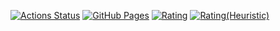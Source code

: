 [![Actions Status](https://github.com/Yokota-rm-is/comp-library/workflows/verify/badge.svg)](https://github.com/Yokota-rm-is/comp-library/actions) 
[![GitHub Pages](https://img.shields.io/static/v1?label=GitHub+Pages&message=+&color=brightgreen&logo=github)](https://Yokota-rm-is.github.io/comp-library/) 
[![Rating](https://badgen.org/img/atcoder/yoko_/rating/algorithm?style=flat)](https://atcoder.jp/users/yoko_?contestType=algo)
[![Rating(Heuristic)](https://badgen.org/img/atcoder/yoko_/rating/heuristic?style=flat)](https://atcoder.jp/users/yoko_?contestType=heuristic)
